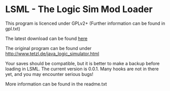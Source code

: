 LSML - The Logic Sim Mod Loader
======
This program is licenced under GPLv2+ (Further information can be found in gpl.txt)

The latest download can be found [here](https://github.com/ichttt/LSML/releases/latest)

The original program can be found under http://www.tetzl.de/java_logic_simulator.html

Your saves should be compatible, but it is better to make a backup before loading in LSML.
The current version is 0.0.1. Many hooks are not in there yet, and you may encounter serious bugs!

More information can be found in the readme.txt
